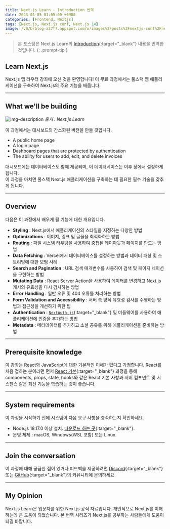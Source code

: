 ```yaml
---
title: Next.js Learn - Introduction 번역
date: 2023-01-05 01:05:00 +0900
categories: [Frontend, Nextjs]
tags: [Next.js, Next.js conf, Next.js 14]
image: /v0/b/blog-a27f7.appspot.com/o/images%2Fposts%2Fnextjs-conf%2Fnextjs.png?alt=media&token=09247773-9707-4dd1-b3ca-3fe7f943497a
---
```


> 본 포스팅은 Next.js Learn의 [Introduction](https://nextjs.org/learn/dashboard-app){:target="\_blank"} 내용을 번역한 것입니다.
{: .prompt-tip }

## Learn Next.js

Next.js 앱 라우터 강좌에 오신 것을 환영합니다! 이 무료 과정에서는 풀스택 웹 애플리케이션을 구축하여 Next.js의 주요 기능을 배웁니다.

---

## What we'll be building

![img-description](/v0/b/blog-a27f7.appspot.com/o/images%2Fposts%2Fintroduction%2Fresult.png?alt=media&token=d6f2eab9-f499-45e4-af94-3179f818a37d)
_출처 : Next.js Learn_

이 과정에서는 대시보드의 간소화된 버전을 만들 것입니다.

- A public home page
- A login page
- Dashboard pages that are protected by authentication
- The ability for users to add, edit, and delete invoices

대시보드에는 데이터베이스도 함께 제공되며, 이 데이터베이스는 이후 장에서 설정하게 됩니다. <br/>
이 과정을 마치면 풀스택 Next.js 애플리케이션을 구축하는 데 필요한 필수 기술을 갖추게 됩니다.

---

## Overview

다음은 이 과정에서 배우게 될 기능에 대한 개요입니다.

- **Styling** : Next.js에서 애플리케이션의 스타일을 지정하는 다양한 방법
- **Optimizations** : 이미지, 링크 및 글꼴을 최적화하는 방법
- **Routing** : 파일 시스템 라우팅을 사용하여 중첩된 레이아웃과 페이지를 만드는 방법
- **Data Fetching** : Vercel에서 데이터베이스를 설정하는 방법과 데이터 패칭 및 스트리밍에 대한 모범 사례
- **Search and Pagination** : URL 검색 매개변수를 사용하여 검색 및 페이지 네이션을 구현하는 방법
- **Mutating Data** : React Server Action을 사용하여 데이터를 변경하고 Next.js 캐시의 유효성을 다시 검사하는 방법
- **Error Handling** : 일반 오류 및 404 오류를 처리하는 방법
- **Form Validation and Accessibility** : 서버 측 양식 유효성 검사를 수행하는 방법과 접근성을 개선하기 위한 팁
- **Authentication** : [`NextAuth.js`](https://next-auth.js.org/){:target="\_blank"} 및 미들웨어를 사용하여 애플리케이션에 인증을 추가하는 방법
- **Metadata** : 메타데이터를 추가하고 소셜 공유를 위해 애플리케이션을 준비하는 방법

---

## Prerequisite knowledge

이 강좌는 React와 JavaScript에 대한 기본적인 이해가 있다고 가정합니다. React를 처음 접하는 분이라면 먼저 [React 기본](https://nextjs.org/learn/react-foundations){:target="\_blank"} 과정을 통해 components, props, state, hooks와 같은 React 기본 사항과 서버 컴포넌트 및 서스펜스 같은 최신 기능을 학습하는 것이 좋습니다.

---

## System requirements

이 과정을 시작하기 전에 시스템이 다음 요구 사항을 충족하는지 확인하세요.

- Node.js 18.17.0 이상 설치. [다운로드 하는 곳](https://nodejs.org/en){:target="\_blank"}.
- 운영 체제 : macOS, Windows(WSL 포함) 또는 Linux.

---

## Join the conversation

이 과정에 대해 궁금한 점이 있거나 피드백을 제공하려면 [Discord](https://discord.com/invite/Q3AsD4efFC){:target="\_blank"} 또는 [GitHub](https://github.com/vercel/next-learn){:target="\_blank"}의 커뮤니티에 문의하세요.

---

## My Opinion

Next.js Learn은 입문자를 위한 Next.js 공식 자료입니다. 개인적으로 Next.js를 이해하는데 큰 도움이 되었습니다. 본 번역 시리즈가 Next.js를 공부하는 사람들에게 도움이 되길 바랍니다.
